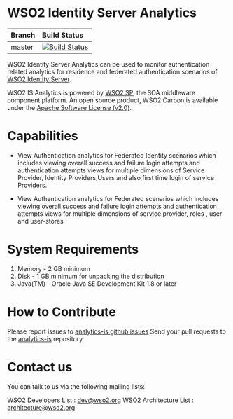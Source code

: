 # WSO2 Identity Server Analytics

|  Branch | Build Status |
| :------------ |:-------------
| master      | [![Build Status](https://wso2.org/jenkins/view/analytics/job/analytics-products/job/analytics-is/badge/icon)](https://wso2.org/jenkins/view/analytics/job/analytics-products/job/analytics-is) |


WSO2 Identity Server Analytics can be used to monitor authentication related analytics for residence and federated authentication scenarios of [WSO2 Identity Server](http://wso2.com/products/identity-server/).

WSO2 IS Analytics is powered by [WSO2 SP](https://wso2.com/analytics-and-stream-processing), the SOA middleware component platform. An open source product, WSO2 Carbon is available under the [Apache Software License (v2.0)](http://www.apache.org/licenses/LICENSE-2.0.html).


# Capabilities 

- View Authentication analytics for Federated Identity scenarios which includes viewing overall success and failure login attempts and authentication attempts views for multiple dimensions of Service Provider, Identity Providers,Users and also first time login of service Providers.

- View Authentication analytics for Federated scenarios which includes viewing 
overall success and failure login attempts and authentication attempts views for multiple dimensions of service provider, roles , user and user-stores

# System Requirements


1. Memory   - 2 GB minimum
2. Disk     - 1 GB minimum for unpacking the distribution
3. Java(TM) - Oracle Java SE Development Kit 1.8 or later


# How to Contribute
  
 Please report issues to [analytics-is github issues](https://github.com/wso2/analytics-is/issues)
 Send your pull requests to the [analytics-is](https://github.com/wso2/analytics-is) repository
  
# Contact us
  
You can talk to us via the following mailing lists:
  
WSO2 Developers List : dev@wso2.org
WSO2 Architecture List : architecture@wso2.org
